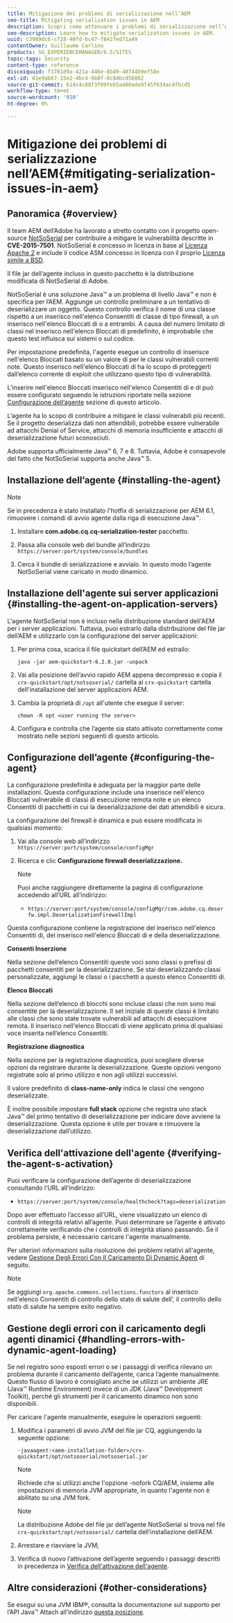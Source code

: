 ```yaml
---
title: Mitigazione dei problemi di serializzazione nell’AEM
seo-title: Mitigating serialization issues in AEM
description: Scopri come attenuare i problemi di serializzazione nell’AEM.
seo-description: Learn how to mitigate serialization issues in AEM.
uuid: c3989dc6-c728-40fd-bc47-f8427ed71a49
contentOwner: Guillaume Carlino
products: SG_EXPERIENCEMANAGER/6.5/SITES
topic-tags: Security
content-type: reference
discoiquuid: f3781d9a-421a-446e-8b49-40744b9ef58e
exl-id: 01e9ab67-15e2-4bc4-9b8f-0c84bcd56862
source-git-commit: 614c4c88f3f09feb5a400ade9f45f634ac4fbcd5
workflow-type: tm+mt
source-wordcount: '910'
ht-degree: 0%

---
```


# Mitigazione dei problemi di serializzazione nell’AEM{#mitigating-serialization-issues-in-aem}

## Panoramica {#overview}

Il team AEM dell’Adobe ha lavorato a stretto contatto con il progetto open-source [NotSoSerial](https://github.com/kantega/notsoserial) per contribuire a mitigare le vulnerabilità descritte in **CVE-2015-7501**. NotSoSerial è concesso in licenza in base al [Licenza Apache 2](https://www.apache.org/licenses/LICENSE-2.0) e include il codice ASM concesso in licenza con il proprio [Licenza simile a BSD](https://asm.ow2.io/).

Il file jar dell’agente incluso in questo pacchetto è la distribuzione modificata di NotSoSerial di Adobe.

NotSoSerial è una soluzione Java™ a un problema di livello Java™ e non è specifica per l’AEM. Aggiunge un controllo preliminare a un tentativo di deserializzare un oggetto. Questo controllo verifica il nome di una classe rispetto a un inserisco nell&#39;elenco Consentiti di classe di tipo firewall, a un inserisco nell&#39;elenco Bloccati di o a entrambi. A causa del numero limitato di classi nel inserisco nell&#39;elenco Bloccati di predefinito, è improbabile che questo test influisca sui sistemi o sul codice.

Per impostazione predefinita, l&#39;agente esegue un controllo di inserisce nell&#39;elenco Bloccati basato su un valore di  per le classi vulnerabili correnti note. Questo inserisco nell&#39;elenco Bloccati di ha lo scopo di proteggerti dall’elenco corrente di exploit che utilizzano questo tipo di vulnerabilità.

L’inserire nell&#39;elenco Bloccati inserisco nell&#39;elenco Consentiti di e di può essere configurato seguendo le istruzioni riportate nella sezione [Configurazione dell’agente](/help/sites-administering/mitigating-serialization-issues.md#configuring-the-agent) sezione di questo articolo.

L’agente ha lo scopo di contribuire a mitigare le classi vulnerabili più recenti. Se il progetto deserializza dati non attendibili, potrebbe essere vulnerabile ad attacchi Denial of Service, attacchi di memoria insufficiente e attacchi di deserializzazione futuri sconosciuti.

Adobe supporta ufficialmente Java™ 6, 7 e 8. Tuttavia, Adobe è consapevole del fatto che NotSoSerial supporta anche Java™ 5.

## Installazione dell’agente {#installing-the-agent}

>[!NOTE]
>
>Se in precedenza è stato installato l&#39;hotfix di serializzazione per AEM 6.1, rimuovere i comandi di avvio agente dalla riga di esecuzione Java™.

1. Installare **com.adobe.cq.cq-serialization-tester** pacchetto.

1. Passa alla console web del bundle all’indirizzo `https://server:port/system/console/bundles`
1. Cerca il bundle di serializzazione e avvialo. In questo modo l’agente NotSoSerial viene caricato in modo dinamico.

## Installazione dell&#39;agente sui server applicazioni {#installing-the-agent-on-application-servers}

L&#39;agente NotSoSerial non è incluso nella distribuzione standard dell&#39;AEM per i server applicazioni. Tuttavia, puoi estrarlo dalla distribuzione del file jar dell’AEM e utilizzarlo con la configurazione del server applicazioni:

1. Per prima cosa, scarica il file quickstart dell’AEM ed estrailo:

   ```shell
   java -jar aem-quickstart-6.2.0.jar -unpack
   ```

1. Vai alla posizione dell’avvio rapido AEM appena decompresso e copia il `crx-quickstart/opt/notsoserial/` cartella al `crx-quickstart` cartella dell&#39;installazione del server applicazioni AEM.

1. Cambia la proprietà di `/opt` all&#39;utente che esegue il server:

   ```shell
   chown -R opt <user running the server>
   ```

1. Configura e controlla che l’agente sia stato attivato correttamente come mostrato nelle sezioni seguenti di questo articolo.

## Configurazione dell’agente {#configuring-the-agent}

La configurazione predefinita è adeguata per la maggior parte delle installazioni. Questa configurazione include una inserisce nell&#39;elenco Bloccati vulnerabile di classi di esecuzione remota note e un elenco Consentiti di pacchetti in cui la deserializzazione dei dati attendibili è sicura.

La configurazione del firewall è dinamica e può essere modificata in qualsiasi momento:

1. Vai alla console web all’indirizzo `https://server:port/system/console/configMgr`
1. Ricerca e clic **Configurazione firewall deserializzazione.**

   >[!NOTE]
   Puoi anche raggiungere direttamente la pagina di configurazione accedendo all’URL all’indirizzo:
   * `https://server:port/system/console/configMgr/com.adobe.cq.deserfw.impl.DeserializationFirewallImpl`


Questa configurazione contiene la registrazione del inserisco nell&#39;elenco Consentiti di, del inserisco nell&#39;elenco Bloccati di e della deserializzazione.

**Consenti Inserzione**

Nella sezione dell’elenco Consentiti queste voci sono classi o prefissi di pacchetti consentiti per la deserializzazione. Se stai deserializzando classi personalizzate, aggiungi le classi o i pacchetti a questo elenco Consentiti di.

**Elenco Bloccati**

Nella sezione dell’elenco di blocchi sono incluse classi che non sono mai consentite per la deserializzazione. Il set iniziale di queste classi è limitato alle classi che sono state trovate vulnerabili ad attacchi di esecuzione remota. Il inserisco nell&#39;elenco Bloccati di viene applicato prima di qualsiasi voce inserita nell’elenco Consentiti.

**Registrazione diagnostica**

Nella sezione per la registrazione diagnostica, puoi scegliere diverse opzioni da registrare durante la deserializzazione. Queste opzioni vengono registrate solo al primo utilizzo e non agli utilizzi successivi.

Il valore predefinito di **class-name-only** indica le classi che vengono deserializzate.

È inoltre possibile impostare **full stack** opzione che registra uno stack Java™ del primo tentativo di deserializzazione per indicare dove avviene la deserializzazione. Questa opzione è utile per trovare e rimuovere la deserializzazione dall’utilizzo.

## Verifica dell&#39;attivazione dell&#39;agente {#verifying-the-agent-s-activation}

Puoi verificare la configurazione dell’agente di deserializzazione consultando l’URL all’indirizzo:

* `https://server:port/system/console/healthcheck?tags=deserialization`

Dopo aver effettuato l’accesso all’URL, viene visualizzato un elenco di controlli di integrità relativi all’agente. Puoi determinare se l’agente è attivato correttamente verificando che i controlli di integrità stiano passando. Se il problema persiste, è necessario caricare l&#39;agente manualmente.

Per ulteriori informazioni sulla risoluzione dei problemi relativi all&#39;agente, vedere [Gestione Degli Errori Con Il Caricamento Di Dynamic Agent](#handling-errors-with-dynamic-agent-loading) di seguito.

>[!NOTE]
Se aggiungi `org.apache.commons.collections.functors` al inserisco nell&#39;elenco Consentiti di controllo dello stato di salute dell’, il controllo dello stato di salute ha sempre esito negativo.

## Gestione degli errori con il caricamento degli agenti dinamici {#handling-errors-with-dynamic-agent-loading}

Se nel registro sono esposti errori o se i passaggi di verifica rilevano un problema durante il caricamento dell’agente, carica l’agente manualmente. Questo flusso di lavoro è consigliato anche se utilizzi un ambiente JRE (Java™ Runtime Environment) invece di un JDK (Java™ Development Toolkit), perché gli strumenti per il caricamento dinamico non sono disponibili.

Per caricare l&#39;agente manualmente, eseguire le operazioni seguenti:

1. Modifica i parametri di avvio JVM del file jar CQ, aggiungendo la seguente opzione:

   ```shell
   -javaagent:<aem-installation-folder>/crx-quickstart/opt/notsoserial/notsoserial.jar
   ```

   >[!NOTE]
   Richiede che si utilizzi anche l&#39;opzione -nofork CQ/AEM, insieme alle impostazioni di memoria JVM appropriate, in quanto l&#39;agente non è abilitato su una JVM fork.

   >[!NOTE]
   La distribuzione Adobe del file jar dell’agente NotSoSerial si trova nel file `crx-quickstart/opt/notsoserial/` cartella dell’installazione dell’AEM.

1. Arrestare e riavviare la JVM;

1. Verifica di nuovo l’attivazione dell’agente seguendo i passaggi descritti in precedenza in [Verifica dell&#39;attivazione dell&#39;agente](/help/sites-administering/mitigating-serialization-issues.md#verifying-the-agent-s-activation).

## Altre considerazioni {#other-considerations}

Se esegui su una JVM IBM®, consulta la documentazione sul supporto per l’API Java™ Attach all’indirizzo [questa posizione](https://www.ibm.com/docs/en/sdk-java-technology/8?topic=documentation-java-attach-api).
